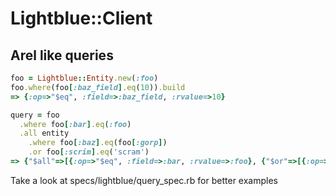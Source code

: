 # Lightblue::Client

## Arel like queries
```ruby
foo = Lightblue::Entity.new(:foo)
foo.where(foo[:baz_field].eq(10)).build
=> {:op=>"$eq", :field=>:baz_field, :rvalue=>10}

query = foo
  .where foo[:bar].eq(:foo)
  .all entity
    .where foo[:baz].eq(foo[:gorp])
    .or foo[:scrim].eq('scram')
=> {"$all"=>[{:op=>"$eq", :field=>:bar, :rvalue=>:foo}, {"$or"=>[{:op=>"$eq", :field=>:baz, :rfield=>:gorp}, {:op=>"$eq", :field=>:scrim, :rvalue=>"scram"}]}]}
```

Take a look at specs/lightblue/query_spec.rb for better examples
